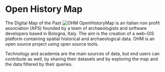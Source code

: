# Open History Map
The Digital Map of the Past
![OHM](https://openhistorymap.github.io/BACK-1980x1114.png)
OpenHistoryMap is an italian non profit association (APS) founded by a team of archaeologists and software developers based in Bologna, Italy. The aim is the creation of a web-GIS platform containing spatial historical and archaeological data. OHM is an open source project using open source tools.

Technology and academia are the main sources of data, but end users can contribute as well, by sharing their datasets and by exploring the map and the data filtered by their queries.
